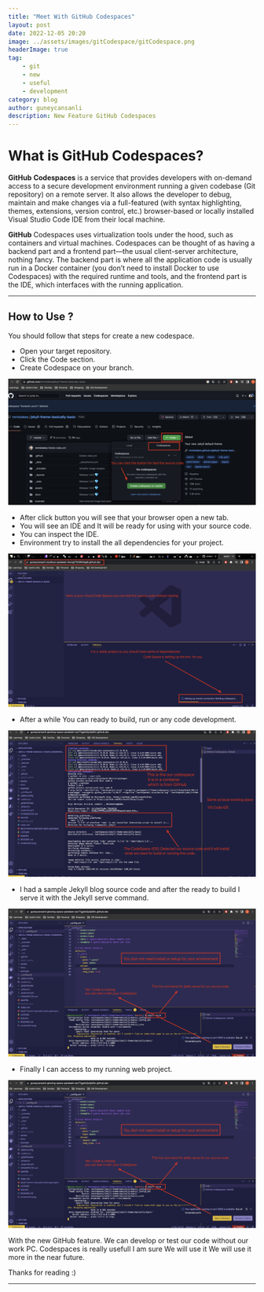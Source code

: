 ```yaml
---
title: "Meet With GitHub Codespaces"
layout: post
date: 2022-12-05 20:20
image: ../assets/images/gitCodespace/gitCodespace.png
headerImage: true
tag:
    - git
    - new
    - useful
    - development
category: blog
author: guneycansanli
description: New Feature GitHub Codespaces
---
```


# What is GitHub Codespaces?

**GitHub** **Codespaces** is a service that provides developers with on-demand access to a secure development environment running a given codebase (Git repository) on a remote server. It also allows the developer to debug, maintain and make changes via a full-featured (with syntax highlighting, themes, extensions, version control, etc.) browser-based or locally installed Visual Studio Code IDE from their local machine.

**GitHub** Codespaces uses virtualization tools under the hood, such as containers and virtual machines. Codespaces can be thought of as having a backend part and a frontend part—the usual client-server architecture, nothing fancy. The backend part is where all the application code is usually run in a Docker container (you don’t need to install Docker to use Codespaces) with the required runtime and tools, and the frontend part is the IDE, which interfaces with the running application.

---

## How to Use ?

You should follow that steps for create a new codespace.

-   Open your target repository.
-   Click the Code section.
-   Create Codespace on your branch.

![Codespace][2]

-   After click button you will see that your browser open a new tab.
-   You will see an IDE and It will be ready for using with your source code.
-   You can inspect the IDE.
-   Environment try to install the all dependencies for your project.

![Codespace][3]

-   After a while You can ready to build, run or any code development.

![Codespace][4]

-   I had a sample Jekyll blog source code and after the ready to build I serve it with the Jekyll serve command.

![Codespace][5]

-   Finally I can access to my running web project.

![Codespace][5]

With the new GitHub feature. We can develop or test our code without our work PC. Codespaces is really usefull I am sure We will use it We will use it more in the near future.

Thanks for reading :)

---

[2]: ../assets/images/gitCodespace/gitCodespace1.jpg
[3]: ../assets/images/gitCodespace/gitCodespace2.jpg
[4]: ../assets/images/gitCodespace/gitCodespace3.jpg
[5]: ../assets/images/gitCodespace/gitCodespace4.jpg
[6]: ../assets/images/gitCodespace/gitCodespace5.jpg
